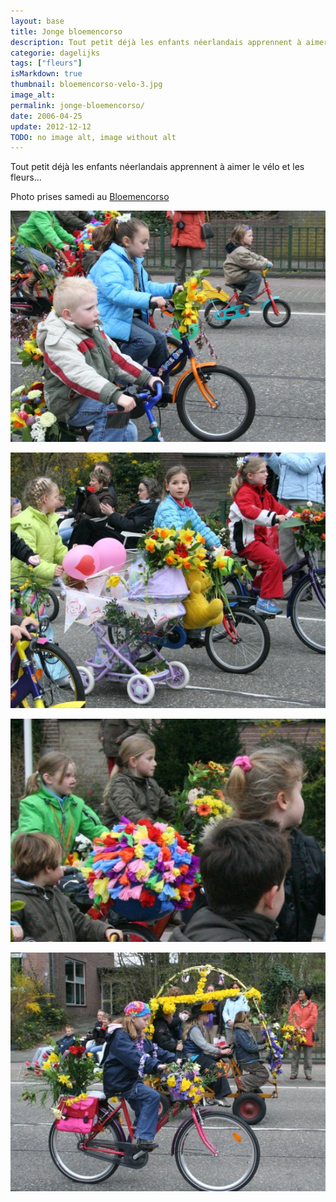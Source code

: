 ```yaml
---
layout: base
title: Jonge bloemencorso
description: Tout petit déjà les enfants néerlandais apprennent à aimer le vélo et les fleurs...
categorie: dagelijks
tags: ["fleurs"]
isMarkdown: true
thumbnail: bloemencorso-velo-3.jpg
image_alt: 
permalink: jonge-bloemencorso/
date: 2006-04-25
update: 2012-12-12
TODO: no image alt, image without alt
---
```


Tout petit déjà les enfants néerlandais apprennent à aimer le vélo et les fleurs...

Photo prises samedi au [Bloemencorso](/bloemen-corso)

![](bloemencorso-velo-3.jpg)

![](bloemencorso-velo-1.jpg)

![](bloemencorso-velo-4.jpg)

![](bloemencorso-velo-2.jpg)
